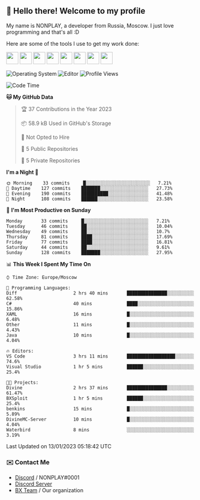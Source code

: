 ## :wave: Hello there! Welcome to my profile

My name is NONPLAY, a developer from Russia, Moscow. I just love programming and that's all :D

Here are some of the tools I use to get my work done:

<kbd><img height="32" src="https://img.icons8.com/color/2x/visual-studio-code-2019.png"></kbd>
<kbd><img height="32" src="https://img.icons8.com/color/2x/linux.png"></kbd>
<kbd><img height="32" src="https://img.icons8.com/fluent/2x/console.png"></kbd>
<kbd><img height="32" src="https://img.icons8.com/color/2x/open-source.png"></kbd>
<kbd><img height="32" src="https://img.icons8.com/color/2x/git.png"></kbd>
<kbd><img height="32" src="https://img.icons8.com/color/2x/nginx.png"></kbd>
<a href="?#gh-light-mode-only"><kbd><img height="32" src="https://img.icons8.com/metro/2x/mysql.png"></kbd></a>
<a href="?#gh-dark-mode-only"><kbd><img height="32" src="https://img.icons8.com/FFFFFF/metro/2x/mysql.png"></kbd></a>

![Operating System](https://img.shields.io/badge/OS-Windows%2010%20Pro-informational?style=for-the-badge&logo=Windows&logoColor=white&color=007ec6)
![Editor](https://img.shields.io/badge/Editor-VS%20Code-informational?style=for-the-badge&logo=Visual%20Studio%20Code&logoColor=white&color=007ec6)
![Profile Views](https://komarev.com/ghpvc/?username=NONPLAYT&color=blue&style=for-the-badge)

<!--START_SECTION:waka-->
![Code Time](http://img.shields.io/badge/Code%20Time-38%20hrs%2033%20mins-blue)

**🐱 My GitHub Data** 

> 🏆 37 Contributions in the Year 2023
 > 
> 📦 58.9 kB Used in GitHub's Storage 
 > 
> 🚫 Not Opted to Hire
 > 
> 📜 5 Public Repositories 
 > 
> 🔑 5 Private Repositories  
 > 
**I'm a Night 🦉** 

```text
🌞 Morning    33 commits     █░░░░░░░░░░░░░░░░░░░░░░░░   7.21% 
🌆 Daytime    127 commits    ███████░░░░░░░░░░░░░░░░░░   27.73% 
🌃 Evening    190 commits    ██████████░░░░░░░░░░░░░░░   41.48% 
🌙 Night      108 commits    ██████░░░░░░░░░░░░░░░░░░░   23.58%

```
📅 **I'm Most Productive on Sunday** 

```text
Monday       33 commits     █░░░░░░░░░░░░░░░░░░░░░░░░   7.21% 
Tuesday      46 commits     ██░░░░░░░░░░░░░░░░░░░░░░░   10.04% 
Wednesday    49 commits     ██░░░░░░░░░░░░░░░░░░░░░░░   10.7% 
Thursday     81 commits     ████░░░░░░░░░░░░░░░░░░░░░   17.69% 
Friday       77 commits     ████░░░░░░░░░░░░░░░░░░░░░   16.81% 
Saturday     44 commits     ██░░░░░░░░░░░░░░░░░░░░░░░   9.61% 
Sunday       128 commits    ███████░░░░░░░░░░░░░░░░░░   27.95%

```


📊 **This Week I Spent My Time On** 

```text
⌚︎ Time Zone: Europe/Moscow

💬 Programming Languages: 
Diff                     2 hrs 40 mins       ███████████████░░░░░░░░░░   62.58% 
C#                       40 mins             ████░░░░░░░░░░░░░░░░░░░░░   15.86% 
XAML                     16 mins             █░░░░░░░░░░░░░░░░░░░░░░░░   6.48% 
Other                    11 mins             █░░░░░░░░░░░░░░░░░░░░░░░░   4.43% 
Java                     10 mins             █░░░░░░░░░░░░░░░░░░░░░░░░   4.04%

🔥 Editors: 
VS Code                  3 hrs 11 mins       ██████████████████░░░░░░░   74.6% 
Visual Studio            1 hr 5 mins         ██████░░░░░░░░░░░░░░░░░░░   25.4%

🐱‍💻 Projects: 
Divine                   2 hrs 37 mins       ███████████████░░░░░░░░░░   61.47% 
BXSploit                 1 hr 5 mins         ██████░░░░░░░░░░░░░░░░░░░   25.4% 
benkins                  15 mins             █░░░░░░░░░░░░░░░░░░░░░░░░   5.89% 
DivineMC-Server          10 mins             █░░░░░░░░░░░░░░░░░░░░░░░░   4.04% 
Waterbird                8 mins              ░░░░░░░░░░░░░░░░░░░░░░░░░   3.19%

```


 Last Updated on 13/01/2023 05:18:42 UTC
<!--END_SECTION:waka-->

### ✉️ Contact Me

- [Discord](https://discord.com/users/597087584090587177) / NONPLAY#0001
- [Discord Server](https://discord.gg/p7cxhw7E2M)
- [BX Team](https://github.com/BX-Team) / Our organization
